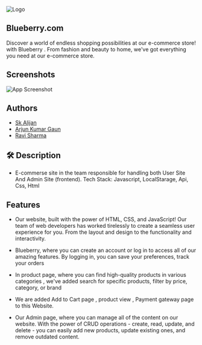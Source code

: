 
![Logo](https://iili.io/HN45Qd7.png)


## Blueberry.com
Discover a world of endless shopping possibilities at our e-commerce store! with Blueberry . From fashion and beauty to home, we've got everything you need at our e-commerce store.


## Screenshots

![App Screenshot](https://iili.io/HOByO8u.jpg)


## Authors

- [Sk Alijan](https://github.com/SK-ALIJAN)
- [Arjun Kumar Gaun](https://github.com/arjunkumargaun)
- [Ravi Sharma](https://github.com/RaviSharma7877)

## 🛠 Description
- E-commerse site in the team responsible for handling both User Site And Admin Site (frontend). 
Tech Stack: Javascript, LocalStarage, Api, Css, Html
 
## Features
- Our website, built with the power of HTML, CSS, and JavaScript! Our team of web developers has worked tirelessly to create a seamless user experience for you. From the layout and design to the functionality and interactivity.

- Blueberry, where you can create an account or log in to access all of our amazing features. By logging in, you can save your preferences, track your orders

- In product page, where you can find high-quality products in various categories , we've added search for specific products, filter by price, category, or brand  

- We are added  Add to Cart page , product view , Payment gateway page to this Website.

- Our Admin page, where you can manage all of the content on our website. With the power of CRUD operations - create, read, update, and delete - you can easily add new products, update existing ones, and remove outdated content.



 

